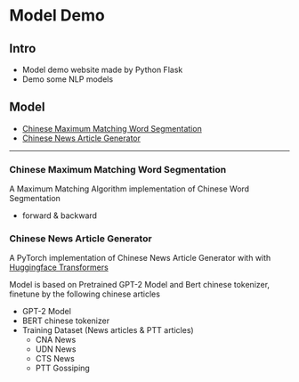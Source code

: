 # Model Demo

## Intro

- Model demo website made by Python Flask
- Demo some NLP models


## Model

*   [Chinese Maximum Matching Word Segmentation](#1)
*   [Chinese News Article Generator](#2)

------

<h3 id=1> Chinese Maximum Matching Word Segmentation</h3>

A Maximum Matching Algorithm implementation of Chinese Word Segmentation 

- forward & backward

<h3 id=2>Chinese News Article Generator</h3>

A PyTorch implementation of Chinese News Article Generator with with [Huggingface Transformers](https://github.com/huggingface/transformers)

Model is based on Pretrained GPT-2 Model and Bert chinese tokenizer, finetune by the following chinese articles

- GPT-2 Model
- BERT chinese tokenizer
- Training Dataset (News articles & PTT articles)
    - CNA News
    - UDN News
    - CTS News
    - PTT Gossiping


